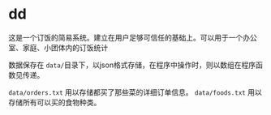 dd
==

这是一个订饭的简易系统。建立在用户足够可信任的基础上。可以用于一个办公室、家庭、小团体内的订饭统计

数据保存在 `data/`目录下，以json格式存储，在程序中操作时，则以数组在程序函数见传递。

`data/orders.txt` 用以存储都买了那些菜的详细订单信息。
`data/foods.txt` 用以存储所有可以买的食物种类。
